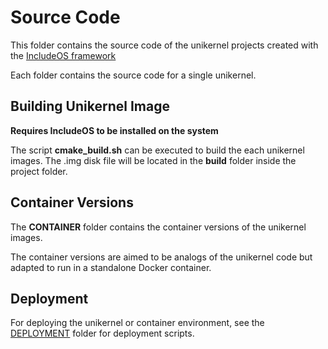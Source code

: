 # Source Code

This folder contains the source code of the unikernel projects created with the [IncludeOS framework](https://github.com/hioa-cs/IncludeOS)

Each folder contains the source code for a single unikernel.

## Building Unikernel Image

**Requires IncludeOS to be installed on the system**

The script **cmake_build.sh** can be executed to build the each unikernel images. The .img disk file will be located in the **build** folder inside the project folder.

## Container Versions

The **CONTAINER** folder contains the container versions of the unikernel images.

The container versions are aimed to be analogs of the unikernel code but adapted to run in a standalone Docker container.

## Deployment

For deploying the unikernel or container environment, see the [DEPLOYMENT](https://git.cetic.be/stages/unikernels/tree/feature/stagelongree2018/DEPLOYMENT) folder for deployment scripts.